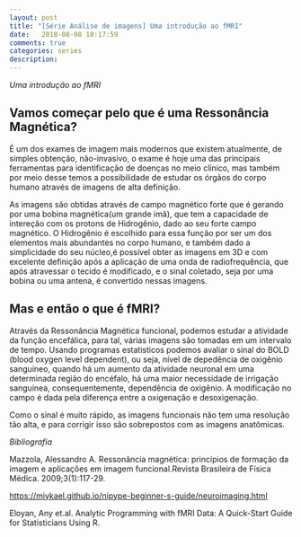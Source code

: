 ```yaml
---
layout: post
title: "[Série Análise de imagens] Uma introdução ao fMRI"
date:   2018-08-08 18:17:59
comments: true
categories: series
description: 
---
```


*Uma introdução ao fMRI*

## Vamos começar pelo que é uma Ressonância Magnética?

É um dos exames de imagem mais modernos que existem atualmente, de simples obtenção, não-invasivo, o exame é hoje uma das principais ferramentas para identificação de doenças no meio clínico, mas também por meio desse temos a possibilidade de estudar os órgãos do corpo humano através de imagens de alta definição. 

As imagens são obtidas através de campo magnético forte que é gerando por uma bobina magnética(um grande imã), que tem a capacidade de intereção com os protons de Hidrogênio, dado ao seu forte campo magnético. O Hidrogênio é escolhido para essa função por ser um dos elementos mais abundantes no corpo humano, e também dado a simplicidade do seu núcleo,é possível obter as imagens em 3D e com excelente definição após a aplicação de uma onda de radiofrequência, que após atravessar o tecido é modificado, e o sinal coletado, seja por uma bobina ou uma antena, é convertido nessas imagens.

## Mas e então o que é fMRI?

Através da Ressonância Magnética funcional, podemos estudar a atividade da função encefálica, para tal, várias imagens são tomadas em um intervalo de tempo. Usando programas estatisticos podemos avaliar o sinal do BOLD (blood oxygen level dependent), ou seja, nível de depedência de oxigênio sanguíneo, quando há um aumento da atividade neuronal em uma determinada região do encéfalo, há uma maior necessidade de irrigação sanguínea, consequentemente, dependência de oxigênio. A modificação no campo é dada pela diferença entre a oxigenação e desoxigenação.

Como o sinal é muito rápido, as imagens funcionais não tem uma resolução tão alta, e para corrigir isso são sobrepostos com as imagens anatômicas.






*Bibliografia*


Mazzola, Alessandro A. Ressonância magnética: princípios de formação da imagem e aplicações
em imagem funcional.Revista Brasileira de Física Médica. 2009;3(1):117-29.

https://miykael.github.io/nipype-beginner-s-guide/neuroimaging.html 

Eloyan, Any et.al. Analytic Programming with fMRI Data: A Quick-Start Guide for Statisticians Using R. 